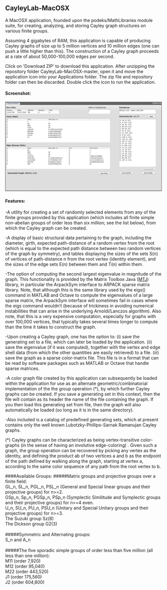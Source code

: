 ## CayleyLab-MacOSX
A MacOSX application, founded upon the podeks/MathLibraries module suite, for creating, analyzing, and storing Cayley graph structures on various finite groups.

Assuming 4 gigabytes of RAM, this application is capable of producing Cayley graphs of size up to 5 million vertices and 10 million edges (one can push a little higher than this).  The construction of a Cayley graph proceeds at a rate of about 50,000-100,000 edges per second.

Click on 'Download ZIP' to download this application. After unzipping the repository folder CayleyLab-MacOSX-master, open it and move the application icon into your Applications folder. The zip file and repository folder can then be discarded. Double click the icon to run the application.

#### Screenshot:
![image 01](/screenshots/img01.jpg)

#### Features:
-A utility for creating a set of randomly selected elements from any of the finite groups provided by this application (which includes all finite simple non-abelian groups of order less than six million; see the list below), from which the Cayley graph can be created.

-A display of basic structural data pertaining to the graph, including the diameter, girth, expected path-distance of a random vertex from the root (which is equal to the expected path distance between two random vertices of the graph by symmetry), and tables displaying the sizes of the sets S(n) of vertices of path-distance n from the root vertex (identity element), and the sizes of the edge sets E(n) between them and T(n) within them.

-The option of computing the second largest eigenvalue in magnitude of the graph.  This functionality is provided by the Matrix Toolbox Java ([MTJ](https://github.com/fommil/matrix-toolkits-java.git)) library, in particular the ArpackSym interface to ARPACK sparse matrix library.  Note, that although this is the same library used by the eigs() command in MATLAB and Octave to compute the eigenvalues of a large sparse matrix, the ArpackSym interface will sometimes fail in cases where the eigs command wouldn’t (because of trickiness in avoiding numerical instabilities that can arise in the underlying Arnoldi/Lanczos algorithm).  Also note, that this is a very expensive computation, especially for graphs with over 100,000 vertices, that typically takes several times longer to compute than the time it takes to construct the graph.

-Upon creating a Cayley graph, one has the option to:
  (i) save the generating set to a file, which can later be loaded by the application.
 (ii) save the eigenvalue (if it was computed), together with the vertex and edge shell data (from which the other quantities are easily retrieved) to a file.
(iii) save the graph as a sparse color-matrix file.  This file is in a format that can be read by software packages such as MATLAB or Octave that handle sparse matrices.

-A color graph file created by this application can subsequently be loaded within the application for use as an alternate geometric/combinatorial implementation of the the group operation (*), by which further Cayley graphs can be created.
If you save a generating set in this context, then the file will contain as its header the name of the file containing the graph.  If you then load this generating set from file, then the graph will also automatically be loaded (so long as it is in the same directory).

-Also included is a catalog of predefined generating sets, which at present contains only the well known Lubotzky-Phillips-Sarnak Ramanujan Cayley graphs.

(*) Cayley graphs can be characterized as being vertex-transitive color-graphs (in the sense of having an involutive edge-coloring) .  Given such a graph, the group operation can be recovered by picking any vertex as the identity, and defining the product ab of two vertices a and b as the endpoint of the path defined by walking along the graph, starting at vertex a, according to the same color sequence of any path from the root vertex to b.

####Available Groups:
#####Matrix groups and projective groups over a finite field:<br>
GL_n, SL_n, PGL_n, PSL_n (General and Special linear groups and their projective groups) for n>=2.<br>
GSp_n, Sp_n, PGSp_n, PSp_n (Symplectic Similitude and Symplectic groups and their projective groups) for n>=4 even.<br>
U_n, SU_n, PU_n, PSU_n (Unitary and Special Unitary groups and their projective groups) for n>=3.<br>
The Suzuki group Sz(8)<br> 
The Dickson group G2(3)<br>
<br>
#####Symmetric and Alternating groups:<br>
S_n and A_n<br>
<br>
#####The five sporadic simple groups of order less than five million (all less than one million):<br>
M11 (order 7,920)<br>
M12 (order 95,040)<br>
M22 (order 443,520)<br>
J1 (order 175,560)<br>
J2 (order 604,800) <br>

